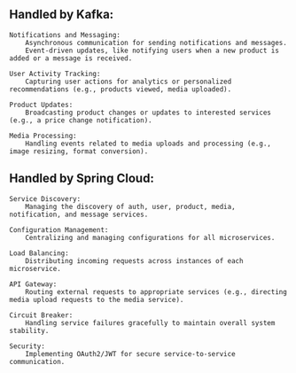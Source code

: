 ## Handled by Kafka:

    Notifications and Messaging:
        Asynchronous communication for sending notifications and messages.
        Event-driven updates, like notifying users when a new product is added or a message is received.

    User Activity Tracking:
        Capturing user actions for analytics or personalized recommendations (e.g., products viewed, media uploaded).

    Product Updates:
        Broadcasting product changes or updates to interested services (e.g., a price change notification).

    Media Processing:
        Handling events related to media uploads and processing (e.g., image resizing, format conversion).

## Handled by Spring Cloud:

    Service Discovery:
        Managing the discovery of auth, user, product, media, notification, and message services.

    Configuration Management:
        Centralizing and managing configurations for all microservices.

    Load Balancing:
        Distributing incoming requests across instances of each microservice.

    API Gateway:
        Routing external requests to appropriate services (e.g., directing media upload requests to the media service).

    Circuit Breaker:
        Handling service failures gracefully to maintain overall system stability.

    Security:
        Implementing OAuth2/JWT for secure service-to-service communication.
